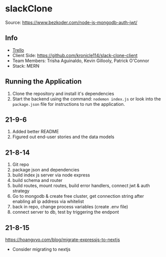 # slackClone
Source: https://www.bezkoder.com/node-js-mongodb-auth-jwt/

## Info
* [Trello](https://trello.com/b/Xpb3wp0P/slackcloneaug21)
* Client Side: https://github.com/kronicle114/slack-clone-client
* Team Members: Trisha Aguinaldo, Kevin Gillooly, Patrick O'Connor
* Stack: MERN

## Running the Application
1. Clone the repository and install it's dependencies
2. Start the backend using the command: `nodemon index.js` or look into the `package.json` file for instructions to run the application.

## 21-9-6
1. Added better README
2. Figured out end-user stories and the data models

## 21-8-14
1. Git repo
2. package json and dependencies
3. build index js server via node express
4. build schema and router
5. build routes, mount routes, build error handlers, connect jwt & auth strategy
6. Go to mongodb & create free cluster, get connection string after enabling all ip address via whitelist
7. back in repo, change process variables (create .env file)
8. connect server to db, test by triggering the endpont

## 21-8-15
https://hoangvvo.com/blog/migrate-expressjs-to-nextjs
- Consider migrating to nextjs